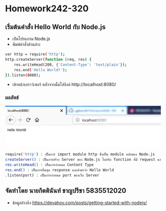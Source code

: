 # Homework242-320
## เริ่มต้นคำสั่ง Hello World กับ Node.js
* เปิดโปรแกรม Node.js
* พิมพ์คำสั่งด้านล่าง
```sh
var http = require('http');
http.createServer(function (req, res) {
    res.writeHead(200, {'Content-Type': 'text/plain'});
    res.end('Hello World!');
}).listen(8080);
```
* เข้าหน้าเบราว์เซอร์ หลังจากนั้นใส่ลิงค์ http://localhost:8080/
### ผลลัพธ์
<img src="HelloWorld.PNG">

```sh
require('http') : เป็นการ import module http ซึ่งเป็น module หลักของ Node.js
createServer() : เป็นการสร้าง Server ของ Node.js โดยรับ function ที่มี request และ response
res.writeHead() : เป็นการกำหนด Content Type
res.end() : เป็นการสิ้นสุด response และส่งคำว่า Hello World
.listen(port) : เป็นการกำหนด port ของเว็บ Server
```

## จัดทำโดย นายกิตตินันท์ ชาญปรีชา 5835512020
* ข้อมูลอ้างอิง https://devahoy.com/posts/getting-started-with-nodejs/

